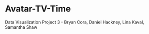 # Avatar-TV-Time
Data Visualization Project 3 - Bryan Cora, Daniel Hackney, Lina Kaval, Samantha Shaw
